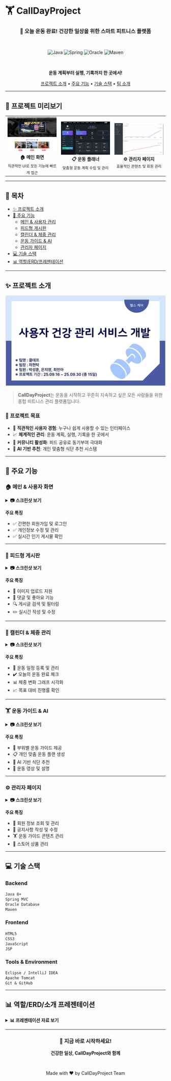 # 🏋️ CallDayProject

<div align="center">

### 💪 오늘 운동 완료! 건강한 일상을 위한 스마트 피트니스 플랫폼

<br>

![Java](https://img.shields.io/badge/Java-8+-ED8B00?style=for-the-badge&logo=openjdk&logoColor=white)
![Spring](https://img.shields.io/badge/Spring-MVC-6DB33F?style=for-the-badge&logo=spring&logoColor=white)
![Oracle](https://img.shields.io/badge/Oracle-F80000?style=for-the-badge&logo=oracle&logoColor=white)
![Maven](https://img.shields.io/badge/Maven-C71A36?style=for-the-badge&logo=apache-maven&logoColor=white)

<br>

**운동 계획부터 실행, 기록까지 한 곳에서!**

[프로젝트 소개](#-프로젝트-소개) • [주요 기능](#-주요-기능) • [기술 스택](#-기술-스택) • [팀 소개](#-역할erd소개-프레젠테이션)

</div>

---

## 📸 프로젝트 미리보기

<table>
  <tr>
    <td width="33%" align="center">
      <img src="/capture/메인화면.JPG" alt="메인화면" width="100%">
      <br>
      <strong>🏠 메인 화면</strong>
      <br>
      <sub>직관적인 UI로 모든 기능에 빠르게 접근</sub>
    </td>
    <td width="33%" align="center">
      <img src="/capture/운동%20플래너.jpg" alt="운동플래너" width="100%">
      <br>
      <strong>📋 운동 플래너</strong>
      <br>
      <sub>맞춤형 운동 계획 수립 및 관리</sub>
    </td>
    <td width="33%" align="center">
      <img src="/capture/관리자페이지.JPG" alt="관리자페이지" width="100%">
      <br>
      <strong>⚙️ 관리자 페이지</strong>
      <br>
      <sub>효율적인 콘텐츠 및 회원 관리</sub>
    </td>
  </tr>
</table>

---

## 📑 목차

- [✨ 프로젝트 소개](#-프로젝트-소개)
- [🎯 주요 기능](#-주요-기능)
  - [메인 & 사용자 관리](#-메인--사용자-화면)
  - [피드형 게시판](#-피드형-게시판)
  - [캘린더 & 체중 관리](#-캘린더--체중-관리)
  - [운동 가이드 & AI](#-운동-가이드--ai)
  - [관리자 페이지](#-관리자-페이지)
- [💻 기술 스택](#-기술-스택)
- [📊 역할/ERD/프레젠테이션](#-역할erd소개-프레젠테이션)

---

## ✨ 프로젝트 소개

<div align="center">

![프로젝트 메인](/ppt/프로젝트%20메인.JPG)

</div>

> **CallDayProject**는 운동을 시작하고 꾸준히 지속하고 싶은 모든 사람들을 위한 종합 피트니스 관리 플랫폼입니다.

### 🎯 프로젝트 목표

- 📱 **직관적인 사용자 경험**: 누구나 쉽게 사용할 수 있는 인터페이스
- 📈 **체계적인 관리**: 운동 계획, 실행, 기록을 한 곳에서
- 🤝 **커뮤니티 활성화**: 피드 공유로 동기부여 극대화
- 🤖 **AI 기반 추천**: 개인 맞춤형 식단 추천 시스템

---

## 🎯 주요 기능

### 🏠 메인 & 사용자 화면

<details>
<summary><b>📷 스크린샷 보기</b></summary>

<br>

<table>
  <tr>
    <td width="50%">
      <img src="/capture/메인화면.JPG" alt="메인화면" width="100%">
      <p align="center"><strong>메인 화면</strong></p>
    </td>
    <td width="50%">
      <img src="/capture/인기게시물.jpg" alt="인기게시물" width="100%">
      <p align="center"><strong>인기 게시물</strong></p>
    </td>
  </tr>
  <tr>
    <td width="50%">
      <img src="/capture/로그인창.jpg" alt="로그인창" width="100%">
      <p align="center"><strong>로그인</strong></p>
    </td>
    <td width="50%">
      <img src="/capture/회원가입창.jpg" alt="회원가입" width="100%">
      <p align="center"><strong>회원가입</strong></p>
    </td>
  </tr>
  <tr>
    <td colspan="2">
      <img src="/capture/내정보페이지.JPG" alt="내정보" width="100%">
      <p align="center"><strong>내 정보 관리</strong></p>
    </td>
  </tr>
</table>

</details>

**주요 특징**
- ✅ 간편한 회원가입 및 로그인
- ✅ 개인정보 수정 및 관리
- ✅ 실시간 인기 게시물 확인

---

### 📜 피드형 게시판

<details>
<summary><b>📷 스크린샷 보기</b></summary>

<br>

<table>
  <tr>
    <td width="50%">
      <img src="/capture/운동피드.JPG" alt="게시판" width="100%">
      <p align="center"><strong>운동 피드</strong></p>
    </td>
    <td width="50%">
      <img src="/capture/운동피드_아티클.JPG" alt="게시글" width="100%">
      <p align="center"><strong>게시글 상세</strong></p>
    </td>
  </tr>
  <tr>
    <td width="50%">
      <img src="/capture/imgcreated.jpg" alt="게시글작성" width="100%">
      <p align="center"><strong>게시글 작성</strong></p>
    </td>
    <td width="50%">
      <img src="/capture/imgupdate.jpg" alt="게시글수정" width="100%">
      <p align="center"><strong>게시글 수정</strong></p>
    </td>
  </tr>
</table>

</details>

**주요 특징**
- 📸 이미지 업로드 지원
- 💬 댓글 및 좋아요 기능
- 🔍 게시글 검색 및 필터링
- ✏️ 실시간 작성 및 수정

---

### 📅 캘린더 & 체중 관리

<details>
<summary><b>📷 스크린샷 보기</b></summary>

<br>

<table>
  <tr>
    <td width="50%">
      <img src="/capture/일정관리.jpg" alt="일정관리" width="100%">
      <p align="center"><strong>일정 관리</strong></p>
    </td>
    <td width="50%">
      <img src="/capture/캘린더.jpg" alt="캘린더" width="100%">
      <p align="center"><strong>오.운.완 캘린더</strong></p>
    </td>
  </tr>
  <tr>
    <td width="50%">
      <img src="/capture/체중관리.jpg" alt="체중관리" width="100%">
      <p align="center"><strong>체중 관리 차트</strong></p>
    </td>
    <td width="50%">
      <img src="/capture/체중관리(2).jpg" alt="체중관리2" width="100%">
      <p align="center"><strong>체중 기록 게시</strong></p>
    </td>
  </tr>
</table>

</details>

**주요 특징**
- 📆 운동 일정 등록 및 관리
- ✔️ 오늘의 운동 완료 체크
- 📊 체중 변화 그래프 시각화
- 📈 목표 대비 진행률 확인

---

### 🏋️ 운동 가이드 & AI

<details>
<summary><b>📷 스크린샷 보기</b></summary>

<br>

<table>
  <tr>
    <td width="50%">
      <img src="/capture/운동%20가이드.jpg" alt="운동가이드" width="100%">
      <p align="center"><strong>운동 가이드</strong></p>
    </td>
    <td width="50%">
      <img src="/capture/운동%20플래너.jpg" alt="운동플래너" width="100%">
      <p align="center"><strong>운동 플래너</strong></p>
    </td>
  </tr>
  <tr>
    <td colspan="2">
      <img src="/capture/AI식단%20추천.jpg" alt="AI식단" width="100%">
      <p align="center"><strong>AI 식단 추천</strong></p>
    </td>
  </tr>
</table>

</details>

**주요 특징**
- 💪 부위별 운동 가이드 제공
- 📋 개인 맞춤 운동 플랜 생성
- 🤖 AI 기반 식단 추천
- 🎥 운동 영상 및 설명

---

### ⚙️ 관리자 페이지

<details>
<summary><b>📷 스크린샷 보기</b></summary>

<br>

<table>
  <tr>
    <td colspan="2">
      <img src="/capture/관리자페이지.JPG" alt="관리자페이지" width="100%">
      <p align="center"><strong>관리자 대시보드</strong></p>
    </td>
  </tr>
  <tr>
    <td width="50%">
      <img src="/capture/관리자_공지사항관리.JPG" alt="공지사항관리" width="100%">
      <p align="center"><strong>공지사항 관리</strong></p>
    </td>
    <td width="50%">
      <img src="/capture/관리자_운동가이드관리.JPG" alt="운동가이드관리" width="100%">
      <p align="center"><strong>운동가이드 관리</strong></p>
    </td>
  </tr>
  <tr>
    <td width="50%">
      <img src="/capture/관리자_회원관리.JPG" alt="회원관리" width="100%">
      <p align="center"><strong>회원 관리</strong></p>
    </td>
    <td width="50%">
      <img src="/capture/관리자_스토어관리.JPG" alt="스토어관리" width="100%">
      <p align="center"><strong>스토어 관리</strong></p>
    </td>
  </tr>
</table>

</details>

**주요 특징**
- 👥 회원 정보 조회 및 관리
- 📢 공지사항 작성 및 수정
- 🏋️ 운동 가이드 콘텐츠 관리
- 🛒 스토어 상품 관리

---

## 💻 기술 스택

### Backend
```
Java 8+
Spring MVC
Oracle Database
Maven
```

### Frontend
```
HTML5
CSS3
JavaScript
JSP
```

### Tools & Environment
```
Eclipse / IntelliJ IDEA
Apache Tomcat
Git & GitHub
```

---

## 📊 역할/ERD/소개 프레젠테이션

<details>
<summary><b>📊 프레젠테이션 자료 보기</b></summary>

<br>

### 👥 팀 역할 분담

<table>
  <tr>
    <td width="50%">
      <img src="/ppt/역할.JPG" alt="역할1" width="100%">
    </td>
    <td width="50%">
      <img src="/ppt/역할2.JPG" alt="역할2" width="100%">
    </td>
  </tr>
</table>

### 🗂️ 데이터베이스 ERD

<img src="/ppt/ERD.JPG" alt="ERD" width="100%">

### 📱 시스템 구성 소개

<table>
  <tr>
    <td width="50%">
      <img src="/ppt/구성%20소개%202.JPG" alt="구성2" width="100%">
    </td>
    <td width="50%">
      <img src="/ppt/구성%20소개%203.JPG" alt="구성3" width="100%">
    </td>
  </tr>
  <tr>
    <td width="50%">
      <img src="/ppt/구성%20소개%204.JPG" alt="구성4" width="100%">
    </td>
    <td width="50%">
      <img src="/ppt/구성%20소개%205.JPG" alt="구성5" width="100%">
    </td>
  </tr>
  <tr>
    <td width="50%">
      <img src="/ppt/구성%20소개%206.JPG" alt="구성6" width="100%">
    </td>
    <td width="50%">
      <img src="/ppt/구성%20소개%20끝%20평가%20및%20개선.JPG" alt="평가개선" width="100%">
    </td>
  </tr>
</table>

</details>

---

<div align="center">

### 💪 지금 바로 시작하세요!

**건강한 일상, CallDayProject와 함께**

<br>

Made with ❤️ by CallDayProject Team

</div>
